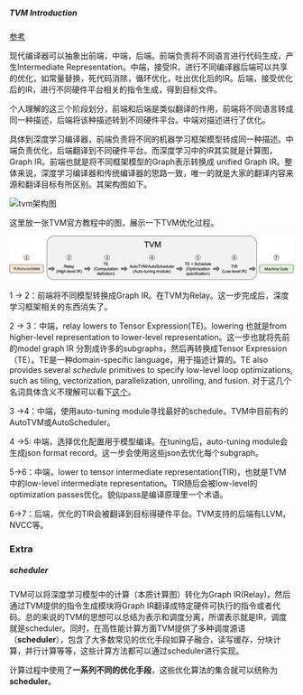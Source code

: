 ##### TVM Introduction
[参考](https://tvm.apache.org/docs/tutorial/introduction.html)

现代编译器可以抽象出前端，中端，后端。前端负责将不同语言进行代码生成，产生Intermediate Representation。中端，接受IR，进行不同编译器后端可以共享的优化，如常量替换，死代码消除，循环优化，吐出优化后的IR。后端，接受优化后的IR，进行不同硬件平台相关的指令生成，得到目标文件。

个人理解的这三个阶段划分，前端和后端是类似翻译的作用，前端将不同语言转成同一种描述，后端将该种描述转到不同硬件平台。中端对描述进行了优化。

具体到深度学习编译器，前端负责将不同的机器学习框架模型转成同一种描述。中端负责优化，后端翻译到不同硬件平台。而深度学习中的IR其实就是计算图，Graph IR。前端也就是将不同框架模型的Graph表示转换成 unified Graph IR。整体来说，深度学习编译器和传统编译器的思路一致，唯一的就是大家的翻译内容来源和翻译目标有所区别。其架构图如下。

![tvm架构图](https://tvm.apache.org/images/nnvm/nnvm_compiler_stack.png)



这里放一张TVM官方教程中的图，展示一下TVM优化过程。

![TVM](https://raw.githubusercontent.com/apache/tvm-site/main/images/tutorial/overview.png)

1  → 2：前端将不同模型转换成Graph IR。在TVM为Relay。这一步完成后，深度学习框架相关的东西消失了。

2 &rarr; 3：中端，relay lowers to Tensor Expression(TE)。lowering 也就是from higher-level representation to  lower-level representation。这一步也就将先前的model graph IR 分割成许多的subgraphs，然后再转换成Tensor Expression（TE）。TE是一种domain-specific language，用于描述计算的。TE also provides several *schedule* primitives to specify low-level loop optimizations, such as tiling, vectorization, parallelization, unrolling, and fusion. 对于这几个名词具体含义不理解可以看下[这个](https://oldpan.me/archives/learn-a-little-halide)。

3 &rarr;4：中端，使用auto-tuning module寻找最好的schedule。TVM中目前有的AutoTVM或AutoScheduler。

4 &rarr;5:  中端，选择优化配置用于模型编译。在tuning后，auto-tuning module会生成json format record。这一步会使用这些json去优化每个subgraph。

5&rarr;6：中端，lower to tensor intermediate representation(TIR)，也就是TVM中的low-level intermediate representation。TIR随后会被low-level的optimization passes优化。貌似pass是编译原理里一个术语。

6&rarr;7：后端，优化的TIR会被翻译到目标得硬件平台。TVM支持的后端有LLVM，NVCC等。


### Extra
##### scheduler

TVM可以将深度学习模型中的计算（本质计算图）转化为Graph IR(Relay)，然后通过TVM提供的指令生成模块将Graph IR翻译成特定硬件可执行的指令或者代码。总的来说的TVM的思想可以总结为表示和调度分离，所谓表示就是IR，调度就是scheduler。同时，在高性能计算方面TVM提供了多种调度源语（**scheduler**），包含了大多数常见的优化手段如算子融合，读写缓存，分块计算，并行计算等等，这些计算方法都可以通过scheduler进行实现。

计算过程中使用了**一系列不同的优化手段**，这些优化算法的集合就可以统称为**scheduler**。





